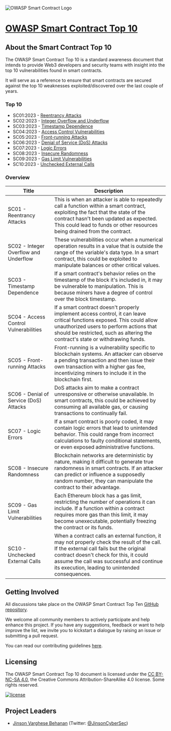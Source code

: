 ![OWASP Smart Contract Logo](https://github.com/OWASP/www-project-smart-contract-top-10/blob/main/assets/images/OWASP%20Smart%20Contract.png)

# [OWASP Smart Contract Top 10](https://owasp.org/www-project-smart-contract-top-10/)

## About the Smart Contract Top 10

The OWASP Smart Contract Top 10 is a standard awareness document that intends to provide Web3 developers and security teams with insight into the top 10 vulnerabilities found in smart contracts. 

It will serve as a reference to ensure that smart contracts are secured against the top 10 weaknesses exploited/discovered over the last couple of years.

### Top 10

* SC01:2023 - [Reentrancy Attacks](2023/en/src/SC01-reentrancy-attacks.md)
* SC02:2023 - [Integer Overflow and Underflow](2023/en/src/SC02-integer-overflow-underflow.md)
* SC03:2023 - [Timestamp Dependence](2023/en/src/SC03-timestamp-dependence.md)
* SC04:2023 - [Access Control Vulnerabilities](2023/en/src/SC04-access-control-vulnerabilities.md)
* SC05:2023 - [Front-running Attacks](2023/en/src/SC05-front-running-attacks.md)
* SC06:2023 - [Denial of Service (DoS) Attacks](2023/en/src/SC06-denial-of-service-attacks.md)
* SC07:2023 - [Logic Errors](2023/en/src/SC07-logic-errors.md)
* SC08:2023 - [Insecure Randomness](2023/en/src/SC08-insecure-randomness.md)
* SC09:2023 - [Gas Limit Vulnerabilities](2023/en/src/SC09-gas-limit-vulnerabilities.md)
* SC10:2023 - [Unchecked External Calls](2023/en/src/SC10-unchecked-external-calls.md)

### Overview

| Title | Description |
| -- | -- |
| SC01 - Reentrancy Attacks | This is when an attacker is able to repeatedly call a function within a smart contract, exploiting the fact that the state of the contract hasn't been updated as expected. This could lead to funds or other resources being drained from the contract. |
| SC02 - Integer Overflow and Underflow | These vulnerabilities occur when a numerical operation results in a value that is outside the range of the variable's data type. In a smart contract, this could be exploited to manipulate balances or other critical values. |
| SC03 - Timestamp Dependence | If a smart contract's behavior relies on the timestamp of the block it's included in, it may be vulnerable to manipulation. This is because miners have a degree of control over the block timestamp. |
| SC04 - Access Control Vulnerabilities | If a smart contract doesn't properly implement access control, it can leave critical functions exposed. This could allow unauthorized users to perform actions that should be restricted, such as altering the contract's state or withdrawing funds. |
| SC05 - Front-running Attacks | Front-running is a vulnerability specific to blockchain systems. An attacker can observe a pending transaction and then issue their own transaction with a higher gas fee, incentivizing miners to include it in the blockchain first. |
| SC06 - Denial of Service (DoS) Attacks | DoS attacks aim to make a contract unresponsive or otherwise unavailable. In smart contracts, this could be achieved by consuming all available gas, or causing transactions to continually fail. |
| SC07 - Logic Errors | If a smart contract is poorly coded, it may contain logic errors that lead to unintended behavior. This could range from incorrect calculations to faulty conditional statements, or even exposed administrative functions. |
| SC08 - Insecure Randomness | Blockchain networks are deterministic by nature, making it difficult to generate true randomness in smart contracts. If an attacker can predict or influence a supposedly random number, they can manipulate the contract to their advantage. |
| SC09 - Gas Limit Vulnerabilities | Each Ethereum block has a gas limit, restricting the number of operations it can include. If a function within a contract requires more gas than this limit, it may become unexecutable, potentially freezing the contract or its funds. |
| SC10 - Unchecked External Calls | When a contract calls an external function, it may not properly check the result of the call. If the external call fails but the original contract doesn't check for this, it could assume the call was successful and continue its execution, leading to unintended consequences.

## Getting Involved
All discussions take place on the OWASP Smart Contract Top Ten [GitHub repository](https://github.com/OWASP/www-project-smart-contract-top-10). 

We welcome all community members to actively participate and help enhance this project. If you have any suggestions, feedback or want to help improve the list, we invite you to kickstart a dialogue by raising an issue or submitting a pull request.

You can read our contributing guidelines [here](CONTRIBUTING.md).

## Licensing
The OWASP Smart Contract Top 10 document is licensed under the [CC BY-NC-SA 4.0](https://creativecommons.org/licenses/by-nc-sa/4.0/), the Creative Commons
Attribution-ShareAlike 4.0 license. Some rights reserved.

[![license](https://mirrors.creativecommons.org/presskit/buttons/88x31/svg/by-nc-sa.svg)](https://github.com/OWASP/www-project-smart-contract-security-top-10/blob/master/License.md)

## Project Leaders
- [Jinson Varghese Behanan](mailto:jinson@owasp.org) (Twitter: [@JinsonCyberSec](https://twitter.com/JinsonCyberSec))
